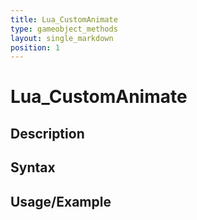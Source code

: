 ```yaml
---
title: Lua_CustomAnimate
type: gameobject_methods
layout: single_markdown
position: 1
---
```


# Lua_CustomAnimate

## Description

## Syntax

## Usage/Example


